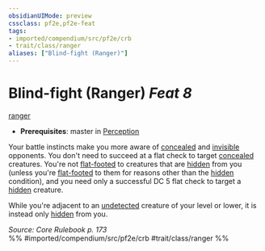 ```yaml
---
obsidianUIMode: preview
cssclass: pf2e,pf2e-feat
tags:
- imported/compendium/src/pf2e/crb
- trait/class/ranger
aliases: ["Blind-fight (Ranger)"]
---
```

# Blind-fight (Ranger)  *Feat 8*  
[ranger](rules/traits/ranger.md)  

- **Prerequisites**: master in [Perception](../skills.md#Perception)

Your battle instincts make you more aware of [concealed](conditions.md#Concealed) and [invisible](conditions.md#Invisible) opponents. You don't need to succeed at a flat check to target [concealed](conditions.md#Concealed) creatures. You're not [flat-footed](conditions.md#Flat-footed) to creatures that are [hidden](conditions.md#Hidden) from you (unless you're [flat-footed](conditions.md#Flat-footed) to them for reasons other than the [hidden](conditions.md#Hidden) condition), and you need only a successful DC 5 flat check to target a [hidden](conditions.md#Hidden) creature.

While you're adjacent to an [undetected](conditions.md#Undetected) creature of your level or lower, it is instead only [hidden](conditions.md#Hidden) from you.

*Source: Core Rulebook p. 173*  
%% #imported/compendium/src/pf2e/crb #trait/class/ranger %%